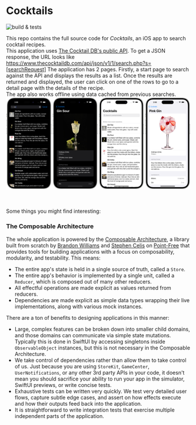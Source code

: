 # Cocktails
![build & tests](https://github.com/epeschard/Cocktails/actions/workflows/ios.yml/badge.svg)

This repo contains the full source code for *Cocktails*, an iOS app to search cocktail recipes.
<br>
This application uses [The Cocktail DB's public API](https://www.thecocktaildb.com). To get a JSON response, the URL looks like
https://www.thecocktaildb.com/api/json/v1/1/search.php?s=[searchRequest]
The application has 2 pages. Firstly, a start page to search against the API and displays the results as a list. Once the results
are returned and displayed, the user can click on one of the rows to go to a detail page with the details of the recipe.
<br>
The app also works offline using data cached from previous searches.
![Screen shots of the app](screenshots.png)

<br><br>
Some things you might find interesting:

### The Composable Architecture

The whole application is powered by the [Composable Architecture](https://github.com/pointfreeco/swift-composable-architecture), a library built from scratch by [Brandon Williams](https://twitter.com/mbrandonw) and [Stephen Celis](https://twitter.com/stephencelis) on [Point-Free](https://www.pointfree.co/collections/composable-architecture) that provides tools for building applications with a focus on composability, modularity, and testability. This means:

* The entire app's state is held in a single source of truth, called a `Store`.
* The entire app's behavior is implemented by a single unit, called a `Reducer`, which is composed out of many other reducers.
* All effectful operations are made explicit as values returned from reducers.
* Dependencies are made explicit as simple data types wrapping their live implementations, along with various mock instances.

There are a ton of benefits to designing applications in this manner:

* Large, complex features can be broken down into smaller child domains, and those domains can communicate via simple state mutations. Typically this is done in SwiftUI by accessing singletons inside `ObservableObject` instances, but this is not necessary in the Composable Architecture.
* We take control of dependencies rather than allow them to take control of us. Just because you are using `StoreKit`, `GameCenter`, `UserNotifications`, or any other 3rd party APIs in your code, it doesn't mean you should sacrifice your ability to run your app in the simulator, SwiftUI previews, or write concise tests.
* Exhaustive tests can be written very quickly. We test very detailed user flows, capture subtle edge cases, and assert on how effects execute and how their outputs feed back into the application.
* It is straightforward to write integration tests that exercise multiple independent parts of the application.
